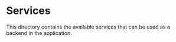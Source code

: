 # Services

This directory contains the available services that can be used as a backend in the application.
